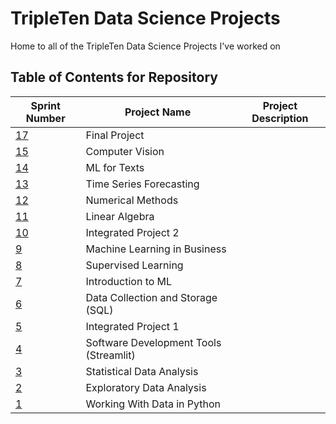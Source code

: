 # TripleTen Data Science Projects
Home to all of the TripleTen Data Science Projects I've worked on

## Table of Contents for Repository
| Sprint Number                                                                                                                                  | Project Name                           | Project Description |
|------------------------------------------------------------------------------------------------------------------------------------------------|----------------------------------------|---------------------|
| [17](https://github.com/brandon-levan/TripleTen-Data-Science-Projects/tree/main/Sprint%2017%20-%20Final%20Project)                             | Final Project                          |                     |
| [15](https://github.com/brandon-levan/TripleTen-Data-Science-Projects/tree/main/Sprint%2015%20-%20Computer%20Vision)                           | Computer Vision                        |                     |
| [14](https://github.com/brandon-levan/TripleTen-Data-Science-Projects/tree/main/Sprint%2014%20-%20ML%20for%20Texts)                            | ML for Texts                           |                     |
| [13](https://github.com/brandon-levan/TripleTen-Data-Science-Projects/tree/main/Sprint%2013%20-%20Time%20Series)                               | Time Series Forecasting                |                     |
| [12](https://github.com/brandon-levan/TripleTen-Data-Science-Projects/tree/main/Sprint%2012%20-%20Numerical%20Methods)                         | Numerical Methods                      |                     |
| [11](https://github.com/brandon-levan/TripleTen-Data-Science-Projects/tree/main/Sprint%2011%20-%20Linear%20Algebra)                            | Linear Algebra                         |                     |
| [10](https://github.com/brandon-levan/TripleTen-Data-Science-Projects/tree/main/Sprint%2010%20-%20Integrated%20Project%202)                    | Integrated Project 2                   |                     |
| [9](https://github.com/brandon-levan/TripleTen-Data-Science-Projects/tree/main/Sprint%2009%20-%20Machine%20Learning%20in%20Business)           | Machine Learning in Business           |                     |
| [8](https://github.com/brandon-levan/TripleTen-Data-Science-Projects/tree/main/Sprint%2008%20-%20Surpervised%20Learning)                       | Supervised Learning                    |                     |
| [7](https://github.com/brandon-levan/TripleTen-Data-Science-Projects/tree/main/Sprint%2007%20-%20Introduction%20to%20ML)                       | Introduction to ML                     |                     |
| [6](https://github.com/brandon-levan/TripleTen-Data-Science-Projects/tree/main/Sprint%2006%20-%20Data%20Collection%20and%20Storage%20(SQL))    | Data Collection and Storage (SQL)      |                     |
| [5](https://github.com/brandon-levan/TripleTen-Data-Science-Projects/tree/main/Sprint%2005%20-%20Integrated%20Project%201)                     | Integrated Project 1                   |                     |
| [4](https://github.com/brandon-levan/TripleTen-Data-Science-Projects/tree/main/Sprint%2004%20-%20Software%20Development%20Tools%20(Streamlit)) | Software Development Tools (Streamlit) |                     |
| [3](https://github.com/brandon-levan/TripleTen-Data-Science-Projects/tree/main/Sprint%2003%20-%20Statistical%20Data%20Analysis)                | Statistical Data Analysis              |                     |
| [2](https://github.com/brandon-levan/TripleTen-Data-Science-Projects/tree/main/Sprint%2002%20-%20Exploratory%20Data%20Analysis%20(EDA))        | Exploratory Data Analysis              |                     |
| [1](https://github.com/brandon-levan/TripleTen-Data-Science-Projects/tree/main/Sprint%2001%20-%20Working%20With%20Data%20in%20Python)          | Working With Data in Python            |                     |
